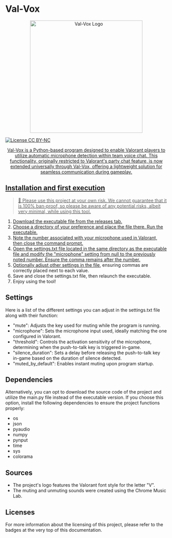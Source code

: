 # Val-Vox

<p align="center">
  <img src="https://github.com/user-attachments/assets/d55a669f-c3a2-494b-964e-90924c4a936e" alt="Val-Vox Logo"  width="350" height="350"/>
</p>

<a text-align="center" href="https://creativecommons.org/licenses/by-nc/4.0/">
  <img src="https://img.shields.io/badge/Project%20License-CC%20BY--NC%204.0-blue" alt="License CC BY-NC"/>
</p>

<p align="center">Val-Vox is a Python-based program designed to enable Valorant players to utilize automatic microphone detection within team voice chat. This functionality, originally restricted to Valorant's party chat feature, is now extended universally through Val-Vox, offering a lightweight solution for seamless communication during gameplay.</p>

## Installation and first execution

> 🚨
> Please use this project at your own risk. We cannot guarantee that it is 100% ban-proof, so please be aware of any potential risks, albeit very minimal, while using this tool.

1. Download the executable file from the releases tab.
2. Choose a directory of your preference and place the file there. Run the executable.
3. Note the number associated with your microphone used in Valorant, then close the command prompt.
4. Open the settings.txt file located in the same directory as the executable file and modify the "microphone" setting from null to the previously noted number. Ensure the comma remains after the number.
5. Optionally adjust [other settings in the file](#Settings), ensuring commas are correctly placed next to each value. 
6. Save and close the settings.txt file, then relaunch the executable.
7. Enjoy using the tool!

## Settings

Here is a list of the different settings you can adjust in the settings.txt file along with their function:
- "mute": Adjusts the key used for muting while the program is running.
- "microphone": Sets the microphone input used, ideally matching the one configured in Valorant.
- "threshold": Controls the activation sensitivity of the microphone, determining when the push-to-talk key is triggered in-game.
- "silence_duration": Sets a delay before releasing the push-to-talk key in-game based on the duration of silence detected.
- "muted_by_default": Enables instant muting upon program startup.

## Dependencies

Alternatively, you can opt to download the source code of the project and utilize the main.py file instead of the executable version. If you choose this option, install the following dependencies to ensure the project functions properly:
- os
- json
- pyaudio
- numpy
- pynput
- time
- sys
- colorama

## Sources

- The project's logo features the Valorant font style for the letter "V".
- The muting and unmuting sounds were created using the Chrome Music Lab.

## Licenses

For more information about the licensing of this project, please refer to the badges at the very top of this documentation.
